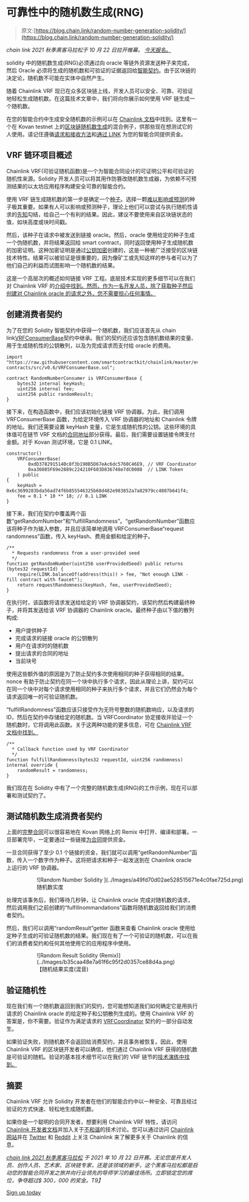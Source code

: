 # 可靠性中的随机数生成(RNG)

> 原文:[https://blog.chain.link/random-number-generation-solidity/](https://blog.chain.link/random-number-generation-solidity/)

*chain link 2021 秋季黑客马拉松于 10 月 22 日拉开帷幕。* [*今天报名。*](https://chain.link/hackathon?utm_medium=referral&utm_source=chainlink-blog&utm_campaign=fall-2021-hackathon&utm_content=random-number-generation-rng-in-solidity)

solidity 中的随机数生成(RNG)必须通过向 oracle 等链外资源发送种子来完成，然后 Oracle 必须将生成的随机数和可验证的证据返回给[智能契约](https://chain.link/education/smart-contracts)。由于区块链的决定论，随机数不可能在实体中自然产生。

随着 Chainlink VRF 现已在众多区块链上线，开发人员可以安全、可靠、可验证地轻松生成随机数。在这篇技术文章中，我们将向你展示如何使用 VRF 链生成一个随机数。

在您的智能合约中生成安全随机数的示例可以在 [Chainlink 文档](https://docs.chain.link/docs/chainlink-vrf)中找到。这里有一个在 Kovan testnet 上的[区块链随机数生成](https://remix.ethereum.org/#version=soljson-v0.6.6+commit.6c089d02.js&optimize=false&evmVersion=null&gist=536123b71478ad4442cfc4278e8de577)的混合例子，供那些现在想测试它的人使用。请记住遵循[请求和接收方法](https://docs.chain.link/docs/architecture-request-model)和[通过 LINK](https://docs.chain.link/docs/fund-your-contract) 为您的智能合同提供资金。

## VRF 链环项目概述

Chainlink VRF(可验证随机函数)是一个为智能合同设计的可证明公平和可验证的随机性来源。Solidity 开发人员可以将其用作防篡改随机数生成器，为依赖不可预测结果的以太坊应用程序构建安全可靠的智能合约。

使用 VRF 链生成随机数的第一步是确定一个[种子](https://en.wikipedia.org/wiki/Random_seed)。选择一颗[难以影响或预测](https://docs.chain.link/docs/chainlink-vrf-api-reference#choosing-a-seed)的种子极其重要。如果有人可以影响或预测种子，理论上他们可以尝试与执行随机性请求的[先知](https://chain.link/education/blockchain-oracles)勾结，给自己一个有利的结果。因此，建议不要使用来自区块链状态的值，如块高度或块时间戳。

然后，该种子在请求中被发送到链接 oracle。然后，oracle 使用给定的种子生成一个伪随机数，并将结果返回给 smart contract，同时返回使用种子生成随机数的加密证明。这种加密证明是通过[公钥加密](https://en.wikipedia.org/wiki/Public-key_cryptography)创建的，这是一种被广泛接受的区块链技术特性。结果可以被验证是很重要的，因为像矿工或先知这样的参与者可以为了他们自己的利益而试图影响一个随机数的结果。

这是一个高层次的概述如何链接 VRF 工程。底层技术实现的更多细节可以在我们对 Chainlink VRF 的[介绍中找到。然而，作为一名开发人员，除了获取种子然后创建对 Chainlink oracle 的请求之外，您不需要担心任何事情。](https://blog.chain.link/chainlink-vrf-on-chain-verifiable-randomness/)

## 创建消费者契约

为了在您的 Solidity 智能契约中获得一个随机数，我们应该首先从 chain link[VRFConsumerBase](https://github.com/smartcontractkit/chainlink/blob/master/evm-contracts/src/v0.6/VRFConsumerBase.sol)契约中继承。我们的契约还应该包含随机数结果的变量、用于生成随机性的公钥散列，以及为完成请求而支付给 oracle 的费用。

```
import "https://raw.githubusercontent.com/smartcontractkit/chainlink/master/evm-contracts/src/v0.6/VRFConsumerBase.sol";

contract RandomNumberConsumer is VRFConsumerBase {
    bytes32 internal keyHash;
    uint256 internal fee;
    uint256 public randomResult;
}
```

接下来，在构造函数中，我们应该初始化链接 VRF 协调器。为此，我们调用 VRFConsumerBase 函数，为给定环境传入 VRF 协调器的地址和 Chainlink 令牌的地址。我们还需要设置 keyHash 变量，它是生成随机性的公钥。这些环境的具体值可在链节 VRF 文档的[合同地址](https://docs.chain.link/docs/vrf-contracts)部分获得。最后，我们需要设置链接令牌支付金额。对于 Kovan 测试环境，它是 0.1 LINK。

```
constructor() 
    VRFConsumerBase(
        0xdD3782915140c8f3b190B5D67eAc6dc5760C46E9, // VRF Coordinator
        0xa36085F69e2889c224210F603D836748e7dC0088  // LINK Token
    ) public
{
    keyHash = 0x6c3699283bda56ad74f6b855546325b68d482e983852a7a82979cc4807b641f4;
    fee = 0.1 * 10 ** 18; // 0.1 LINK
}
```

接下来，我们在契约中覆盖两个函数“getRandomNumber”和“fulfillRandomness”。“getRandomNumber”函数应该将种子作为输入参数，并且应该简单地调用 VRFConsumerBase“request randomness”函数，传入 keyHash、费用金额和给定的种子。

```
/** 
  * Requests randomness from a user-provided seed
  */
function getRandomNumber(uint256 userProvidedSeed) public returns (bytes32 requestId) {
    require(LINK.balanceOf(address(this)) > fee, "Not enough LINK - fill contract with faucet");
    return requestRandomness(keyHash, fee, userProvidedSeed);
}
```

在执行时，该函数将请求发送给给定的 VRF 协调器契约，该契约然后构建最终种子，并将其发送给该 VRF 协调器的 Chainlink oracle。最终种子由以下值的散列构成:

*   用户提供种子
*   完成请求的链接 oracle 的公钥散列
*   用户在请求时的随机数
*   提出请求的合同的地址
*   当前块号

使用这些额外值的原因是为了防止契约多次使用相同的种子获得相同的结果。nonce 有助于防止契约在同一个块中执行多个请求，因此从理论上讲，契约可以在同一个块中对每个请求使用相同的种子来执行多个请求，并且它们仍然会为每个请求返回唯一的可验证随机数。

“fulfillRandomness”函数应该只接受作为无符号整数的随机数响应，以及请求的 ID，然后在契约中存储给定的随机数。当 VRFCoordinator 协定接收并验证一个随机数时，它将调用此函数。关于这两种功能的更多信息，可在 [Chainlink VRF 文档中找到。](https://docs.chain.link/docs/chainlink-vrf-api-reference)

```
/**
  * Callback function used by VRF Coordinator
  */
function fulfillRandomness(bytes32 requestId, uint256 randomness) internal override {
    randomResult = randomness;
}
```

我们现在在 Solidity 中有了一个完整的随机数生成(RNG)的工作示例，现在可以部署和测试契约了。

## 测试随机数生成消费者契约

上面的[完整合同](https://remix.ethereum.org/#version=soljson-v0.6.6+commit.6c089d02.js&optimize=false&evmVersion=null&gist=536123b71478ad4442cfc4278e8de577)可以很容易地在 Kovan 网络上的 Remix 中打开、编译和部署。一旦部署完毕，一定要通过一些链接[为合同](https://docs.chain.link/docs/fund-your-contract)提供资金。

一旦合同获得了至少 0.1 个链接的资金，我们就可以调用“getRandomNumber”函数，传入一个数字作为种子。这将把请求和种子一起发送到在 Chainlink oracle 上运行的 VRF 协调器。

<figure class="kg-card kg-image-card kg-card-hascaption">

<figure id="attachment_605" aria-describedby="caption-attachment-605" style="width: 622px" class="wp-caption alignnone">![Random Number Solidity ](../Images/a49fd70d02ae528515671e4c0fae725d.png)

<figcaption id="caption-attachment-605" class="wp-caption-text">随机数实度</figcaption>

</figure>

</figure>

处理完该事务后，我们等待几秒钟，让 Chainlink oracle 完成对随机数的请求，然后调用我们之前创建的“fulfillnommandations”函数将随机数返回给我们的消费者契约。

然后，我们可以调用“randomResult”getter 函数来查看 Chainlink oracle 使用给定种子生成的可验证随机数的结果。我们现在有了一个可验证的随机数，可以在我们的消费者契约和任何其他使用它的应用程序中使用。

<figure class="kg-card kg-image-card kg-card-hascaption">

<figure id="attachment_606" aria-describedby="caption-attachment-606" style="width: 512px" class="wp-caption alignnone">![Random Result Solidity (Remix)](../Images/b35caa48e7a61f6c95f2d0357ce88d4a.png)

<figcaption id="caption-attachment-606" class="wp-caption-text">【随机结果实度(混音)</figcaption>

</figure>

</figure>

## 验证随机性

现在我们有一个随机数返回到我们的契约，您可能想知道我们如何确定它是用执行请求的 Chainlink oracle 的给定种子和公钥散列生成的。使用 Chainlink VRF 的答案是，你不需要。验证作为满足请求的 [VRFCoordinator](https://github.com/smartcontractkit/chainlink/blob/develop/evm-contracts/src/v0.6/VRFCoordinator.sol) 契约的一部分自动发生。

如果验证失败，则随机数不会返回给消费契约，并且事务被恢复。因此，使用 Chainlink VRF 的区块链开发者可以确信，他们通过 Chainlink VRF 获得的随机数是可验证的随机。验证的基本技术细节可以在我们的 VRF 链节的[技术演练中找到。](https://blog.chain.link/verifiable-random-functions-vrf-random-number-generation-rng-feature/#technical-walkthrough)

## 摘要

Chainlink VRF 允许 Solidity 开发者在他们的智能合约中以一种安全、可靠且经过验证的方式快速、轻松地生成随机数。

如果你是一个聪明的合同开发者，想要利用 Chainlink VRF 特性，请访问 [Chainlink 开发者文档](https://docs.chain.link/docs/chainlink-vrf)并加入关于[不和谐](https://discordapp.com/invite/aSK4zew)的技术讨论。您可以通过访问 [Chainlink 网站](https://chain.link/)并在 [Twitter](https://twitter.com/chainlink) 和 [Reddit](https://www.reddit.com/r/Chainlink/) 上关注 Chainlink 来了解更多关于 Chainlink 的信息。

*[chain link 2021 秋季黑客马拉松](https://chain.link/hackathon) 于 2021 年 10 月 22 日开赛。无论您是开发人员、创作人员、艺术家、区块链专家，还是该领域的新手，这个黑客马拉松都是启动您的智能合同开发之旅并向行业领先的导师学习的最佳场所。立即锁定您的席位，争夺超过$ 300，000 的奖金。T9】*

[Sign up today](https://chain.link/hackathon?utm_medium=referral&utm_source=chainlink-blog&utm_campaign=fall-2021-hackathon&utm_content=random-number-generation-rng-in-solidity)